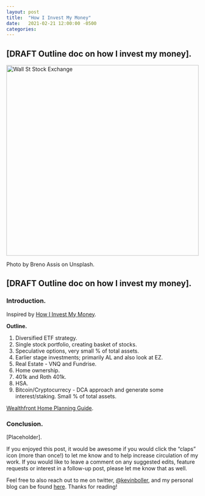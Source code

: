 ```yaml
---
layout: post
title:  "How I Invest My Money"
date:   2021-02-21 12:00:00 -0500
categories: 
---
```


## [DRAFT Outline doc on how I invest my money].

<img src="/assets/home_purchase_post/breno-assis-r3WAWU5Fi5Q-unsplash.jpg" alt="Wall St Stock Exchange" height="500"  style="width: 100%"> 

Photo by Breno Assis on Unsplash.


## [DRAFT Outline doc on how I invest my money].



### Introduction.

Inspired by <a href="https://www.amazon.com/How-Invest-My-Money-Finance/dp/0857198084" target="_blank">How I Invest My Money</a>. 

**Outline.**

1. Diversified ETF strategy.
1. Single stock portfolio, creating basket of stocks.
1. Speculative options, very small % of total assets.
1. Earlier stage investments; primarily AL and also look at EZ.
1. Real Estate - VNQ and Fundrise.
1. Home ownership.
1. 401k and Roth 401k.
1. HSA.
1. Bitcoin/Cryptocurrecy - DCA approach and generate some interest/staking. Small % of total assets.

<a href="https://www.wealthfront.com/home-guide" target="_blank">Wealthfront Home Planning Guide</a>.


### Conclusion.

[Placeholder].

If you enjoyed this post, it would be awesome if you would click the “claps” icon (more than once!) to let me know and to help increase circulation of my work. If you would like to leave a comment on any suggested edits, feature requests or interest in a follow-up post, please let me know that as well.

Feel free to also reach out to me on twitter, <a href="https://twitter.com/kevinboller" target="_blank">@kevinboller</a>, and my personal blog can be found <a href="https://kdboller.github.io/" target="_blank">here</a>.  Thanks for reading!
